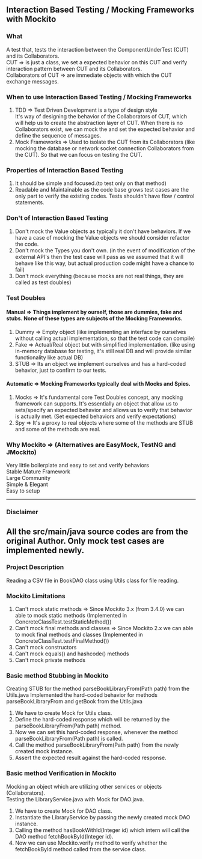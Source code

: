 ## Interaction Based Testing / Mocking Frameworks with Mockito

### What  
A test that, tests the interaction between the ComponentUnderTest (CUT) and its Collaborators.  
CUT => is just a class, we set a expected behavior on this CUT and verify interaction pattern between CUT and its Collaborators.  
Collaborators of CUT => are immediate objects with which the CUT exchange messages.  

### When to use Interaction Based Testing / Mocking Frameworks
1) TDD => Test Driven Development is a type of design style  
It's way of designing the behavior of the Collaborators of CUT, which will help us to create the abstraction layer of CUT. When there is no Collaborators exist, we can mock the and set the expected behavior and define the sequence of messages.  
2) Mock Frameworks => Used to isolate the CUT from its Collaborators (like mocking the database or network socket connection Collaborators from the CUT). So that we can focus on testing the CUT.  

### Properties of Interaction Based Testing  
1) It should be simple and focused.(to test only on that method)  
2) Readable and Maintainable as the code base grows test cases are the only part to verify the existing codes. Tests shouldn't have flow / control statements.  

### Don't of Interaction Based Testing
1) Don't mock the Value objects as typically it don't have behaviors. If we have a case of mocking the Value objects we should consider refactor the code.  
2) Don't mock the Types you don't own. (in the event of modification of the external API's then the test case will pass as we assumed that it will behave like this way, but actual production code might have a chance to fail)  
3) Don't mock everything (because mocks are not real things, they are called as test doubles)  

### Test Doubles
#### Manual =>	Things implement by ourself, those are dummies, fake and stubs. None of these types are subjects of the Mocking Frameworks.  
1) Dummy	=> 	Empty object (like implementing an interface by ourselves without calling actual implementation, so that the test code can compile)  
2) Fake		=>  Actual/Real object but with simplified implementation. (like using in-memory database for testing, it's still real DB and will provide similar functionality like actual DB)  
3) STUB		=> 	Its an object we implement ourselves and has a hard-coded behavior, just to confirm to our tests.  

#### Automatic => Mocking Frameworks typically deal with Mocks and Spies.  
1) Mocks	=>	It's fundamental core Test Doubles concept, any mocking framework can supports. It's essentially an object that allow us to sets/specify an expected behavior and allows us to verify that behavior is actually met. (Set expected behaviors and verify expectations)  
2) Spy		=> 	It's a proxy to real objects where some of the methods are STUB and some of the methods are real.  
	
### Why Mockito	=> (Alternatives are EasyMock, TestNG and JMockito)  
Very little boilerplate and easy to set and verify behaviors  
Stable Mature Framework  
Large Community  
Simple & Elegant  
Easy to setup  

-----------------------------------------------------------------------
### Disclaimer
All the src/main/java source codes are from the original Author. Only mock test cases are implemented newly.
-----------------------------------------------------------------------
### Project Description
Reading a CSV file in BookDAO class using Utils class for file reading.

### Mockito Limitations
1) Can't mock static methods 				=> Since Mockito 3.x (from 3.4.0) we can able to mock static methods (Implemented in ConcreteClassTest.testStaticMethod())
2) Can't mock final methods and classes		=> Since Mockito 2.x we can able to mock final methods and classes (Implemented in ConcreteClassTest.testFinalMethod())
3) Can't mock constructors  
4) Can't mock equals() and hashcode() methods
5) Can't mock private methods


### Basic method Stubbing in Mockito
Creating STUB for the method parseBookLibraryFrom(Path path) from the Utils.java
Implemented the hard-coded behavior for methods parseBookLibraryFrom and getBook from the Utils.java
1) We have to create Mock for Utils class.  
2) Define the hard-coded response which will be returned by the parseBookLibraryFrom(Path path) method.
3) Now we can set this hard-coded response, whenever the method parseBookLibraryFrom(Path path) is called.
4) Call the method parseBookLibraryFrom(Path path) from the newly created mock instance.
5) Assert the expected result against the hard-coded response.

### Basic method Verification in Mockito
Mocking an object which are utilizing other services or objects (Collaborators).  
Testing the LibraryService.java with Mock for DAO.java.  
1) We have to create Mock for DAO class.  
2) Instantiate the LibraryService by passing the newly created mock DAO instance.  
3) Calling the method hasBookWithId(Integer id) which intern will call the DAO method fetchBookById(Integer id).  
4) Now we can use Mockito.verify method to verify whether the fetchBookById method called from the service class.  









